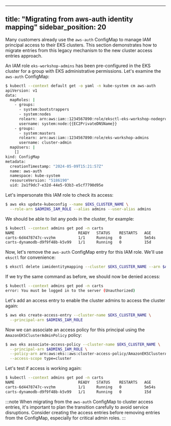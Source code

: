 
---
title: "Migrating from aws-auth identity mapping"
sidebar_position: 20
---

Many customers already use the `aws-auth` ConfigMap to manage IAM principal access to their EKS clusters. This section demonstrates how to migrate entries from this legacy mechanism to the new cluster access entries approach.

An IAM role `eks-workshop-admins` has been pre-configured in the EKS cluster for a group with EKS administrative permissions. Let's examine the `aws-auth` ConfigMap:

```bash
$ kubectl --context default get -o yaml -n kube-system cm aws-auth
apiVersion: v1
data:
  mapRoles: |
    - groups:
      - system:bootstrappers
      - system:nodes
      rolearn: arn:aws:iam::1234567890:role/eksctl-eks-workshop-nodegroup-defa-NodeInstanceRole-acgt4WAVfXAA
      username: system:node:{{EC2PrivateDNSName}}
    - groups:
      - system:masters
      rolearn: arn:aws:iam::1234567890:role/eks-workshop-admins
      username: cluster-admin
  mapUsers: |
    []
kind: ConfigMap
metadata:
  creationTimestamp: "2024-05-09T15:21:57Z"
  name: aws-auth
  namespace: kube-system
  resourceVersion: "5186190"
  uid: 2a1f9dc7-e32d-44e5-93b3-e5cf7790d95e
```

Let's impersonate this IAM role to check its access:

```bash
$ aws eks update-kubeconfig --name $EKS_CLUSTER_NAME \
  --role-arn $ADMINS_IAM_ROLE --alias admins --user-alias admins
```

We should be able to list any pods in the cluster, for example:

```bash
$ kubectl --context admins get pod -n carts
NAME                            READY   STATUS    RESTARTS   AGE
carts-6d4478747c-vvzhm          1/1     Running   0          5m54s
carts-dynamodb-d9f9f48b-k5v99   1/1     Running   0          15d
```

Now, let's remove the `aws-auth` ConfigMap entry for this IAM role. We'll use `eksctl` for convenience:

```bash wait=10
$ eksctl delete iamidentitymapping --cluster $EKS_CLUSTER_NAME --arn $ADMINS_IAM_ROLE
```

If we try the same command as before, we should now be denied access:

```bash expectError=true
$ kubectl --context admins get pod -n carts
error: You must be logged in to the server (Unauthorized)
```

Let's add an access entry to enable the cluster admins to access the cluster again:

```bash
$ aws eks create-access-entry --cluster-name $EKS_CLUSTER_NAME \
  --principal-arn $ADMINS_IAM_ROLE
```

Now we can associate an access policy for this principal using the `AmazonEKSClusterAdminPolicy` policy:

```bash wait=10
$ aws eks associate-access-policy --cluster-name $EKS_CLUSTER_NAME \
  --principal-arn $ADMINS_IAM_ROLE \
  --policy-arn arn:aws:eks::aws:cluster-access-policy/AmazonEKSClusterAdminPolicy \
  --access-scope type=cluster
```

Let's test if access is working again:

```bash
$ kubectl --context admins get pod -n carts
NAME                            READY   STATUS    RESTARTS   AGE
carts-6d4478747c-vvzhm          1/1     Running   0          5m54s
carts-dynamodb-d9f9f48b-k5v99   1/1     Running   0          15d
```

:::note
When migrating from the `aws-auth` ConfigMap to cluster access entries, it's important to plan the transition carefully to avoid service disruptions. Consider creating the access entries before removing entries from the ConfigMap, especially for critical admin roles.
:::

